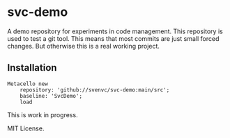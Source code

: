 # svc-demo

A demo repository for experiments in code management.
This repository is used to test a git tool.
This means that most commits are just small forced changes.
But otherwise this is a real working project.

## Installation

```st
Metacello new
	repository: 'github://svenvc/svc-demo:main/src';
	baseline: 'SvcDemo';
	load
```

This is work in progress.

MIT License.
